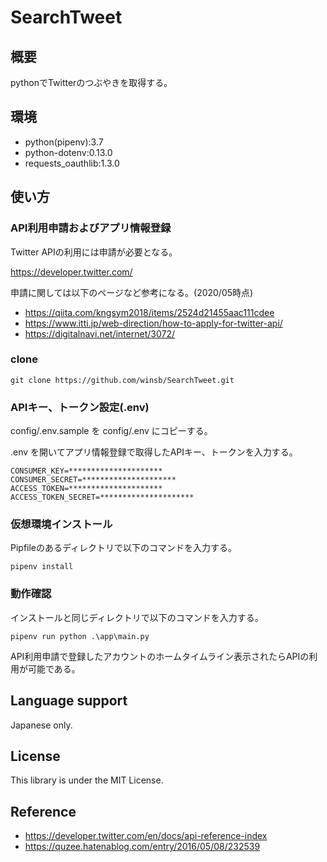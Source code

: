 # SearchTweet
## 概要
pythonでTwitterのつぶやきを取得する。

## 環境
- python(pipenv):3.7
- python-dotenv:0.13.0
- requests_oauthlib:1.3.0

## 使い方
### API利用申請およびアプリ情報登録
Twitter APIの利用には申請が必要となる。

https://developer.twitter.com/

申請に関しては以下のページなど参考になる。(2020/05時点)
- https://qiita.com/kngsym2018/items/2524d21455aac111cdee
- https://www.itti.jp/web-direction/how-to-apply-for-twitter-api/
- https://digitalnavi.net/internet/3072/

### clone
```
git clone https://github.com/winsb/SearchTweet.git
```

### APIキー、トークン設定(.env)
config/.env.sample を config/.env にコピーする。

.env を開いてアプリ情報登録で取得したAPIキー、トークンを入力する。
```
CONSUMER_KEY=*********************
CONSUMER_SECRET=*********************
ACCESS_TOKEN=*********************
ACCESS_TOKEN_SECRET=*********************
```

### 仮想環境インストール
Pipfileのあるディレクトリで以下のコマンドを入力する。
```
pipenv install
```

### 動作確認
インストールと同じディレクトリで以下のコマンドを入力する。
```
pipenv run python .\app\main.py
```
API利用申請で登録したアカウントのホームタイムライン表示されたらAPIの利用が可能である。

## Language support
Japanese only.

## License
This library is under the MIT License.

## Reference
- https://developer.twitter.com/en/docs/api-reference-index
- https://quzee.hatenablog.com/entry/2016/05/08/232539